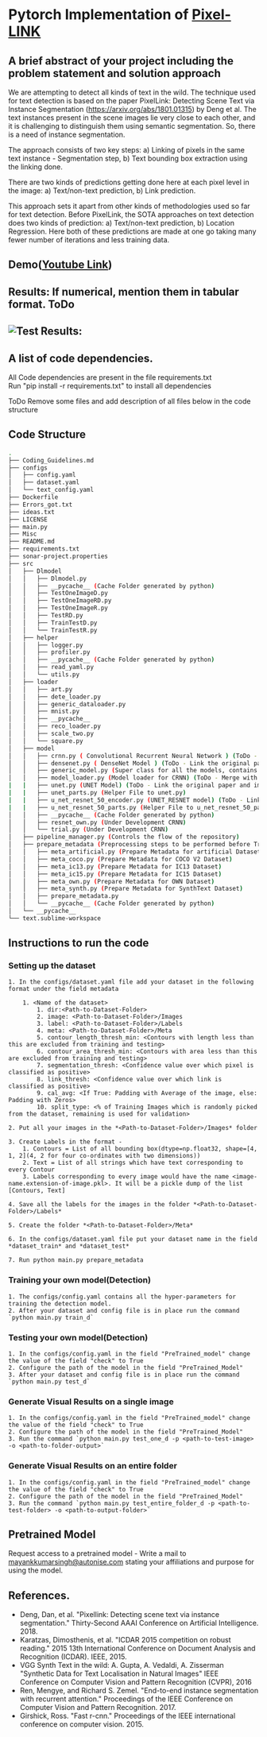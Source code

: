 # Pytorch Implementation of [Pixel-LINK](https://arxiv.org/pdf/1801.01315.pdf)

## A brief abstract of your project including the problem statement and solution approach

We are attempting to detect all kinds of text in the wild. The technique used for text detection is based on the paper PixelLink: Detecting Scene Text via Instance Segmentation (https://arxiv.org/abs/1801.01315) by Deng et al. The text instances present in the scene images lie very close to each other, and it is challenging to distinguish them using semantic segmentation. So, there is a need of instance segmentation. 

The approach consists of two key steps: 
a) Linking of pixels in the same text instance - Segmentation step, 
b) Text bounding box extraction using the linking done.

There are two kinds of predictions getting done here at each pixel level in the image: 
a) Text/non-text prediction, 
b) Link prediction.

This approach sets it apart from other kinds of methodologies used so far for text detection. Before PixelLink, the SOTA approaches on text detection does two kinds of prediction: a) Text/non-text prediction, b) Location Regression. Here both of these predictions are made at one go taking many fewer number of iterations and less training data.

## Demo([Youtube Link](https://www.youtube.com/watch?v=3d3J0kH3u6c))

## Results: If numerical, mention them in tabular format. ToDo

## ![Test Results:](Aesthetics/output.png "Result on some Documents")

## A list of code dependencies.

All Code dependencies are present in the file requirements.txt<br/>
Run "pip install -r requirements.txt" to install all dependencies

ToDo Remove some files and add description of all files below in the code structure
## Code Structure
```bash
.
├── Coding_Guidelines.md
├── configs
│   ├── config.yaml
│   ├── dataset.yaml
│   └── text_config.yaml
├── Dockerfile
├── Errors_got.txt
├── ideas.txt
├── LICENSE
├── main.py
├── Misc
├── README.md
├── requirements.txt
├── sonar-project.properties
├── src
│   ├── Dlmodel
│   │   ├── Dlmodel.py
│   │   ├── __pycache__ (Cache Folder generated by python)
│   │   ├── TestOneImageD.py
│   │   ├── TestOneImageRD.py
│   │   ├── TestOneImageR.py
│   │   ├── TestRD.py
│   │   ├── TrainTestD.py
│   │   └── TrainTestR.py
│   ├── helper
│   │   ├── logger.py
│   │   ├── profiler.py
│   │   ├── __pycache__ (Cache Folder generated by python)
│   │   ├── read_yaml.py
│   │   └── utils.py
│   ├── loader
│   │   ├── art.py
│   │   ├── dete_loader.py
│   │   ├── generic_dataloader.py
│   │   ├── mnist.py
│   │   ├── __pycache__
│   │   ├── reco_loader.py
│   │   ├── scale_two.py
│   │   └── square.py
│   ├── model
│   │   ├── crnn.py ( Convolutional Recurrent Neural Network ) (ToDo - Link the original paper and implementation)
│   │   ├── densenet.py ( DenseNet Model ) (ToDo - Link the original paper and implementation)
│   │   ├── generic_model.py (Super class for all the models, contains basic functions)
│   │   ├── model_loader.py (Model loader for CRNN) (ToDo - Merge with CRNN.py)
|   |   ├── unet.py (UNET Model) (ToDo - Link the original paper and implementation) 
|   |   ├── unet_parts.py (Helper File to unet.py)
|   |   ├── u_net_resnet_50_encoder.py (UNET_RESNET model) (ToDo - Link the original paper and implementation)
|   |   ├── u_net_resnet_50_parts.py (Helper File to u_net_resnet_50_parts.py)
│   │   ├── __pycache__ (Cache Folder generated by python)
│   │   ├── resnet_own.py (Under Development CRNN)
│   │   └── trial.py (Under Development CRNN)
│   ├── pipeline_manager.py (Controls the flow of the repository)
│   ├── prepare_metadata (Preprocessing steps to be performed before Training/Testing
│   │   ├── meta_artificial.py (Prepare Metadata for artificial Dataset)
│   │   ├── meta_coco.py (Prepare Metadata for COCO V2 Dataset)
│   │   ├── meta_ic13.py (Prepare Metadata for IC13 Dataset)
│   │   ├── meta_ic15.py (Prepare Metadata for IC15 Dataset)
│   │   ├── meta_own.py (Prepare Metadata for OWN Dataset)
│   │   ├── meta_synth.py (Prepare Metadata for SynthText Dataset)
│   │   ├── prepare_metadata.py
│   │   └── __pycache__ (Cache Folder generated by python)
│   └── __pycache__
└── text.sublime-workspace
```

## Instructions to run the code

### Setting up the dataset

	1. In the configs/dataset.yaml file add your dataset in the following format under the field metadata

		1. <Name of the dataset>
			1. dir:<Path-to-Dataset-Folder> 
			2. image: <Path-to-Dataset-Folder>/Images
			3. label: <Path-to-Dataset-Folder>/Labels
			4. meta: <Path-to-Dataset-Folder>/Meta
			5. contour_length_thresh_min: <Contours with length less than this are excluded from training and testing>
			6. contour_area_thresh_min: <Contours with area less than this are excluded from training and testing>
			7. segmentation_thresh: <Confidence value over which pixel is classified as positive>
    		8. link_thresh: <Confidence value over which link is classified as positive>
    		9. cal_avg: <If True: Padding with Average of the image, else: Padding with Zeros>
    		10. split_type: <% of Training Images which is randomly picked from the dataset, remaining is used for validation>

	2. Put all your images in the *<Path-to-Dataset-Folder>/Images* folder

	3. Create Labels in the format - 
		1. Contours = List of all bounding box(dtype=np.float32, shape=[4, 1, 2](4, 2 for four co-ordinates with two dimensions))
		2. Text = List of all strings which have text corresponding to every Contour
		3. Labels corresponding to every image would have the name <image-name.extension-of-image.pkl>. It will be a pickle dump of the list [Contours, Text]

	4. Save all the labels for the images in the folder *<Path-to-Dataset-Folder>/Labels*

	5. Create the folder *<Path-to-Dataset-Folder>/Meta*

	6. In the configs/dataset.yaml file put your dataset name in the field *dataset_train* and *dataset_test*

	7. Run python main.py prepare_metadata

### Training your own model(Detection)
	
	1. The configs/config.yaml contains all the hyper-parameters for training the detection model.
	2. After your dataset and config file is in place run the command `python main.py train_d`

### Testing your own model(Detection)
	
	1. In the configs/config.yaml in the field "PreTrained_model" change the value of the field "check" to True
	2. Configure the path of the model in the field "PreTrained_Model"
	3. After your dataset and config file is in place run the command `python main.py test_d`

### Generate Visual Results on a single image

	1. In the configs/config.yaml in the field "PreTrained_model" change the value of the field "check" to True
	2. Configure the path of the model in the field "PreTrained_Model"
	3. Run the command `python main.py test_one_d -p <path-to-test-image> -o <path-to-folder-output>`

### Generate Visual Results on an entire folder

	1. In the configs/config.yaml in the field "PreTrained_model" change the value of the field "check" to True
	2. Configure the path of the model in the field "PreTrained_Model"
	3. Run the command `python main.py test_entire_folder_d -p <path-to-test-folder> -o <path-to-output-folder>`

## Pretrained Model
	
Request access to a pretrained model - Write a mail to mayankkumarsingh@autonise.com stating your affiliations and purpose for using the model.

## References.
* Deng, Dan, et al. "Pixellink: Detecting scene text via instance segmentation." Thirty-Second AAAI Conference on Artificial Intelligence. 2018.
* Karatzas, Dimosthenis, et al. "ICDAR 2015 competition on robust reading." 2015 13th International Conference on Document Analysis and Recognition (ICDAR). IEEE, 2015.
* VGG Synth Text in the wild: A. Gupta, A. Vedaldi, A. Zisserman "Synthetic Data for Text Localisation in Natural Images" IEEE Conference on Computer Vision and Pattern Recognition (CVPR), 2016
* Ren, Mengye, and Richard S. Zemel. "End-to-end instance segmentation with recurrent attention." Proceedings of the IEEE Conference on Computer Vision and Pattern Recognition. 2017.
* Girshick, Ross. "Fast r-cnn." Proceedings of the IEEE international conference on computer vision. 2015.
